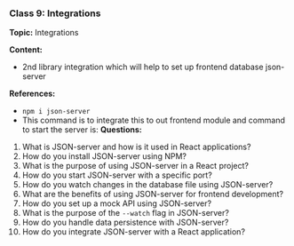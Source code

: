 ### Class 9: Integrations

**Topic:** Integrations

**Content:**

- 2nd library integration which will help to set up frontend database json-server

**References:**

- `npm i json-server`
- This command is to integrate this to out frontend module and command to start the server is:
  **Questions:**

1. What is JSON-server and how is it used in React applications?
2. How do you install JSON-server using NPM?
3. What is the purpose of using JSON-server in a React project?
4. How do you start JSON-server with a specific port?
5. How do you watch changes in the database file using JSON-server?
6. What are the benefits of using JSON-server for frontend development?
7. How do you set up a mock API using JSON-server?
8. What is the purpose of the `--watch` flag in JSON-server?
9. How do you handle data persistence with JSON-server?
10. How do you integrate JSON-server with a React application?
